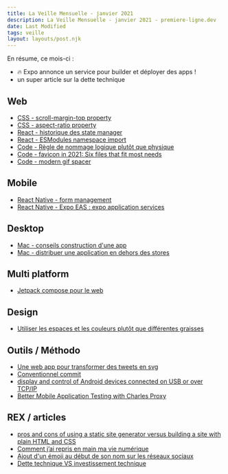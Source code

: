 ```yaml
---
title: La Veille Mensuelle - janvier 2021
description: La Veille Mensuelle - janvier 2021 - premiere-ligne.dev
date: Last Modified
tags: veille
layout: layouts/post.njk
---
```


En résume, ce mois-ci :
- 🔥 Expo annonce un service pour builder et déployer des apps !
- un super article sur la dette technique

## Web
- [CSS - scroll-margin-top property](https://twitter.com/piccalilli_/status/1352270028918435842) 
- [CSS - aspect-ratio property](https://twitter.com/addyosmani/status/1355417967257821185)
- [React - historique des state manager](https://twitter.com/leeerob/status/1353523847937536000/photo/1)
- [React - ESModules namespace import](https://epicreact.dev/importing-react-through-the-ages/)
- [Code - Règle de nommage logique plutôt que physique](https://twitter.com/thesegunadebayo/status/1353046218994315264)
- [Code - favicon in 2021: Six files that fit most needs](https://evilmartians.com/chronicles/how-to-favicon-in-2021-six-files-that-fit-most-needs)
- [Code - modern gif spacer](https://www.joshwcomeau.com/react/modern-spacer-gif/)

## Mobile 
- [React Native - form management](https://bilir.me/blog/react-native-form-management-tutorial)
- [React Native - Expo EAS : expo application services](https://blog.expo.io/expo-application-services-eas-build-and-submit-fc1d1476aa2e)

## Desktop
- [Mac - conseils construction d'une app](https://oleggera.com/blog/mcpiper-v1/)
- [Mac - distribuer une application en dehors des stores](https://rambo.codes/posts/2021-01-08-distributing-mac-apps-outside-the-app-store)

## Multi platform
- [Jetpack compose pour le web](https://github.com/ShikaSD/compose-testbed) 

## Design
- [Utiliser les espaces et les couleurs plutôt que différentes graisses](https://twitter.com/siddharthkp/status/1347945758700544000/photo/1)


## Outils / Méthodo
- [Une web app pour transformer des tweets en svg](https://tweetpik.com/) 
- [Conventionnel commit](https://www.conventionalcommits.org/fr/v1.0.0/)
- [display and control of Android devices connected on USB or over TCP/IP](https://github.com/Genymobile/scrcpy)
- [Better Mobile Application Testing with Charles Proxy](http://www.testeffective.com/better-mobile-app-testing-with-charles-proxy/)

## REX / articles
- [pros and cons of using a static site generator versus building a site with plain HTML and CSS](https://sschoebinger.github.io/posts/2021-01-02-static-site-generator/)  
- [Comment j’ai repris en main ma vie numérique](https://www.miscellanea-numerica.fr/2020/12/28/comment-jai-repris-en-main-ma-vie-numerique-2/)
- [Ajout d'un émoji au début de son nom sur les réseaux sociaux](https://twitter.com/kvlly/status/1300227848402329601)
- [Dette technique VS investissement technique](https://medium.com/@waxzce/la-dette-technique-une-supercherie-mythologique-pour-gal%C3%A9riens-de-lit-7ed0dfbf39c7)

